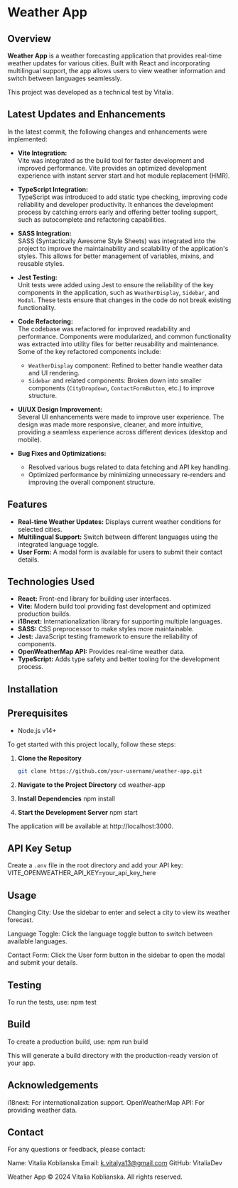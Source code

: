 # Weather App

## Overview

**Weather App** is a weather forecasting application that provides real-time weather updates for various cities. Built with React and incorporating multilingual support, the app allows users to view weather information and switch between languages seamlessly. 

This project was developed as a technical test by Vitalia.

## Latest Updates and Enhancements

In the latest commit, the following changes and enhancements were implemented:

- **Vite Integration:**  
  Vite was integrated as the build tool for faster development and improved performance. Vite provides an optimized development experience with instant server start and hot module replacement (HMR).

- **TypeScript Integration:**  
TypeScript was introduced to add static type checking, improving code reliability and developer productivity. It enhances the development process by catching errors early and offering better tooling support, such as autocomplete and refactoring capabilities.

- **SASS Integration:**  
  SASS (Syntactically Awesome Style Sheets) was integrated into the project to improve the maintainability and scalability of the application's styles. This allows for better management of variables, mixins, and reusable styles.
  
- **Jest Testing:**  
  Unit tests were added using Jest to ensure the reliability of the key components in the application, such as `WeatherDisplay`, `Sidebar`, and `Modal`. These tests ensure that changes in the code do not break existing functionality.

- **Code Refactoring:**  
  The codebase was refactored for improved readability and performance. Components were modularized, and common functionality was extracted into utility files for better reusability and maintenance. Some of the key refactored components include:
  - `WeatherDisplay` component: Refined to better handle weather data and UI rendering.
  - `Sidebar` and related components: Broken down into smaller components (`CityDropdown`, `ContactFormButton`, etc.) to improve structure.
  
- **UI/UX Design Improvement:**  
  Several UI enhancements were made to improve user experience. The design was made more responsive, cleaner, and more intuitive, providing a seamless experience across different devices (desktop and mobile).

- **Bug Fixes and Optimizations:**
  - Resolved various bugs related to data fetching and API key handling.
  - Optimized performance by minimizing unnecessary re-renders and improving the overall component structure.

## Features

- **Real-time Weather Updates:** Displays current weather conditions for selected cities.
- **Multilingual Support:** Switch between different languages using the integrated language toggle.
- **User Form:** A modal form is available for users to submit their contact details.



## Technologies Used

- **React:** Front-end library for building user interfaces.
- **Vite:** Modern build tool providing fast development and optimized production builds.
- **i18next:** Internationalization library for supporting multiple languages.
- **SASS:** CSS preprocessor to make styles more maintainable.
- **Jest:** JavaScript testing framework to ensure the reliability of components.
- **OpenWeatherMap API:** Provides real-time weather data.
- **TypeScript:** Adds type safety and better tooling for the development process.

## Installation

## Prerequisites
- Node.js v14+ 

To get started with this project locally, follow these steps:

1. **Clone the Repository**

   ```bash
   git clone https://github.com/your-username/weather-app.git

2. **Navigate to the Project Directory**
     cd weather-app

3. **Install Dependencies**
     npm install

3. **Start the Development Server**
     npm start

The application will be available at http://localhost:3000.

## API Key Setup
Create a `.env` file in the root directory and add your API key:
VITE_OPENWEATHER_API_KEY=your_api_key_here


## Usage
  Changing City: Use the sidebar to enter and select a city to view its weather forecast.

  Language Toggle: Click the language toggle button to switch between available languages.

  Contact Form: Click the User form button in the sidebar to open the modal and submit your details.

## Testing
To run the tests, use:
npm test

## Build
To create a production build, use:
npm run build

This will generate a build directory with the production-ready version of your app.

## Acknowledgements
i18next: For internationalization support.
OpenWeatherMap API: For providing weather data.

## Contact
For any questions or feedback, please contact:

Name: Vitalia Koblianska
Email: k.vitalya13@gmail.com
GitHub: VitaliaDev

Weather App © 2024 Vitalia Koblianska. All rights reserved.







